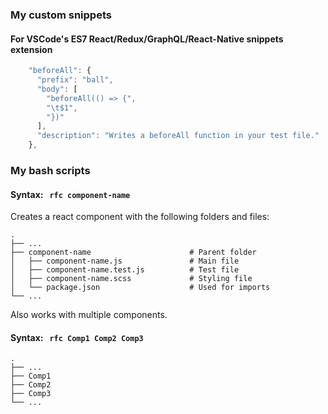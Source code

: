 ### My custom snippets
#### For VSCode's ES7 React/Redux/GraphQL/React-Native snippets extension

```javascript
    "beforeAll": {
      "prefix": "ball",
      "body": [
        "beforeAll(() => {",
        "\t$1",
        "})"
      ],
      "description": "Writes a beforeAll function in your test file."
    },
```

### My bash scripts

#### Syntax:&nbsp;&nbsp; `rfc component-name`
Creates a react component with the following folders and files:

    .
    ├── ...
    ├── component-name                      # Parent folder
    │   ├── component-name.js               # Main file
    │   ├── component-name.test.js          # Test file
    │   ├── component-name.scss             # Styling file
    │   └── package.json                    # Used for imports
    └── ...

Also works with multiple components.
#### Syntax:&nbsp;&nbsp; `rfc Comp1 Comp2 Comp3`

    .
    ├── ...
    ├── Comp1
    ├── Comp2
    ├── Comp3
    └── ...